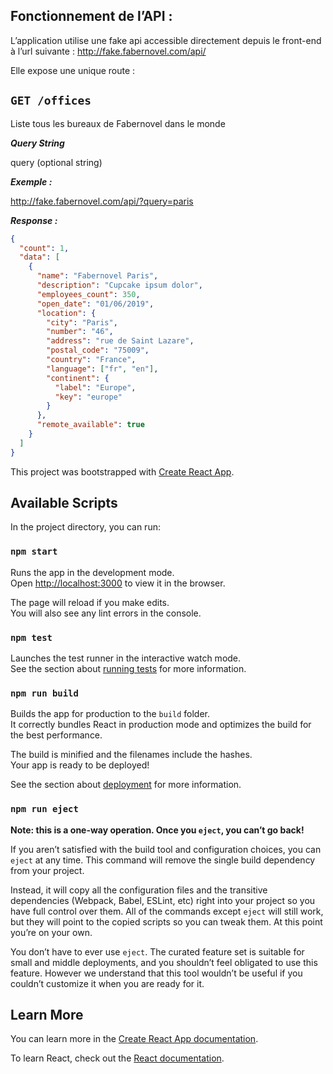 ## Fonctionnement de l’API :

L’application utilise une fake api accessible directement depuis le front-end à l’url suivante : http://fake.fabernovel.com/api/


Elle expose une unique route :

## `GET /offices`
Liste tous les bureaux de Fabernovel dans le monde

***Query String***

query  (optional string)

***Exemple :***

http://fake.fabernovel.com/api/?query=paris

***Response :***
```json
{
  "count": 1,
  "data": [
    {
      "name": "Fabernovel Paris",
      "description": "Cupcake ipsum dolor",
      "employees_count": 350,
      "open_date": "01/06/2019",
      "location": {
        "city": "Paris",
        "number": "46",
        "address": "rue de Saint Lazare",
        "postal_code": "75009",
        "country": "France",
        "language": ["fr", "en"],
        "continent": {
          "label": "Europe",
          "key": "europe"
        }
      },
      "remote_available": true
    }
  ]
}
```




This project was bootstrapped with [Create React App](https://github.com/facebook/create-react-app).

## Available Scripts

In the project directory, you can run:

### `npm start`

Runs the app in the development mode.<br>
Open [http://localhost:3000](http://localhost:3000) to view it in the browser.

The page will reload if you make edits.<br>
You will also see any lint errors in the console.

### `npm test`

Launches the test runner in the interactive watch mode.<br>
See the section about [running tests](https://facebook.github.io/create-react-app/docs/running-tests) for more information.

### `npm run build`

Builds the app for production to the `build` folder.<br>
It correctly bundles React in production mode and optimizes the build for the best performance.

The build is minified and the filenames include the hashes.<br>
Your app is ready to be deployed!

See the section about [deployment](https://facebook.github.io/create-react-app/docs/deployment) for more information.

### `npm run eject`

**Note: this is a one-way operation. Once you `eject`, you can’t go back!**

If you aren’t satisfied with the build tool and configuration choices, you can `eject` at any time. This command will remove the single build dependency from your project.

Instead, it will copy all the configuration files and the transitive dependencies (Webpack, Babel, ESLint, etc) right into your project so you have full control over them. All of the commands except `eject` will still work, but they will point to the copied scripts so you can tweak them. At this point you’re on your own.

You don’t have to ever use `eject`. The curated feature set is suitable for small and middle deployments, and you shouldn’t feel obligated to use this feature. However we understand that this tool wouldn’t be useful if you couldn’t customize it when you are ready for it.

## Learn More

You can learn more in the [Create React App documentation](https://facebook.github.io/create-react-app/docs/getting-started).

To learn React, check out the [React documentation](https://reactjs.org/).
